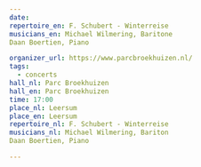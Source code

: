 ```yaml
---
date:
repertoire_en: F. Schubert - Winterreise
musicians_en: Michael Wilmering, Baritone
Daan Boertien, Piano

organizer_url: https://www.parcbroekhuizen.nl/
tags:
  - concerts
hall_nl: Parc Broekhuizen
hall_en: Parc Broekhuizen
time: 17:00
place_nl: Leersum
place_en: Leersum
repertoire_nl: F. Schubert - Winterreise
musicians_nl: Michael Wilmering, Bariton
Daan Boertien, Piano

---
```


